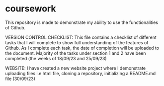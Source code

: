 # coursework
This repository is made to demonstrate my ability to use the functionalities of Github.

VERSION CONTROL CHECKLIST: This file contains a checklist of different tasks that I will complete to show full understanding of the features of Github. As I complete each task, the date of completion will be uploaded to the document. Majority of the tasks under section 1 and 2 have been completed (the weeks of 18/09/23 and 25/09/23)

WEBSITE: I have created a new website project where I demonstrate uploading files i.e html file, cloning a repository, initializing a README.md file (30/09/23)
